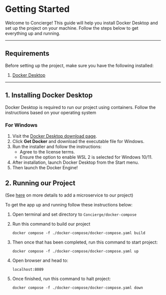 # Getting Started

Welcome to Concierge! This guide will help you install Docker Desktop and set up the project on your machine. Follow the steps below to get everything up and running.

---

## Requirements

Before setting up the project, make sure you have the following installed:

1. [Docker Desktop](https://www.docker.com/products/docker-desktop)

---

## 1. Installing Docker Desktop

Docker Desktop is required to run our project using containers. Follow the instructions based on your operating system

### For Windows

1. Visit the [Docker Desktop download page](https://www.docker.com/products/docker-desktop/).
2. Click **Get Docker** and download the executable file for Windows.
3. Run the installer and follow the instructions:
   - Agree to the license terms.
   - Ensure the option to enable WSL 2 is selected for Windows 10/11.
4. After installation, launch Docker Desktop from the Start menu.
5. Then launch the Docker Engine!

## 2. Running our Project

(See [here](/docker-compose/README.md) on more details to add a microservice to our project)

To get the app up and running follow these instructions below:

1. Open terminal and set directory to `Concierge/docker-compose`

2. Run this command to build our project
    
    `docker compose -f ./docker-compose/docker-compose.yaml build`

3. Then once that has been completed, run this command to start project: 

    `docker compose -f ./docker-compose/docker-compose.yaml up`

4. Open browser and head to:

    `localhost:8089`

5. Once finished, run this command to halt project:

    `docker compose -f ./docker-compose/docker-compose.yaml down`
